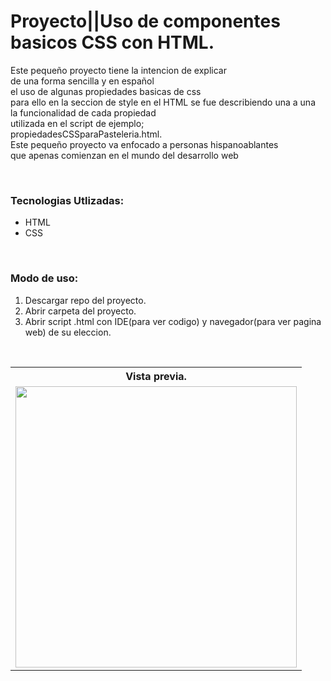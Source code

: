 # Proyecto||Uso de componentes basicos CSS con HTML.

<p>Este pequeño proyecto tiene la intencion de explicar<br>de una forma sencilla y en español<br> el uso de algunas propiedades basicas de css<br>para ello en la seccion de style en el HTML se fue describiendo una a una<br>la funcionalidad de cada propiedad<br> utilizada en el script de ejemplo;<br> propiedadesCSSparaPasteleria.html.<br>Este pequeño proyecto va enfocado a personas hispanoablantes<br>que apenas comienzan en el mundo del desarrollo web</p><br>

<h3>Tecnologias Utlizadas:</h3>
<ul>
	<li>HTML</li>
	<li>CSS</li>
</ul><br>

<h3>Modo de uso:</h3>
<ol>
	<li>Descargar repo del proyecto.</li>
	<li>Abrir carpeta del proyecto.</li>
	<li>Abrir script .html con IDE(para ver codigo) y navegador(para ver pagina web) de su eleccion.</li>
</ol><br>

<table>
	<tr>
		<th>Vista previa.</th>
	</tr>
	<tr>
		<td>
			<img src="https://user-images.githubusercontent.com/99376135/216510341-298adb81-10f3-4876-9c7c-e4deba71f6d5.png" alt="" width="450">
		</td>
	</tr>
</table>
